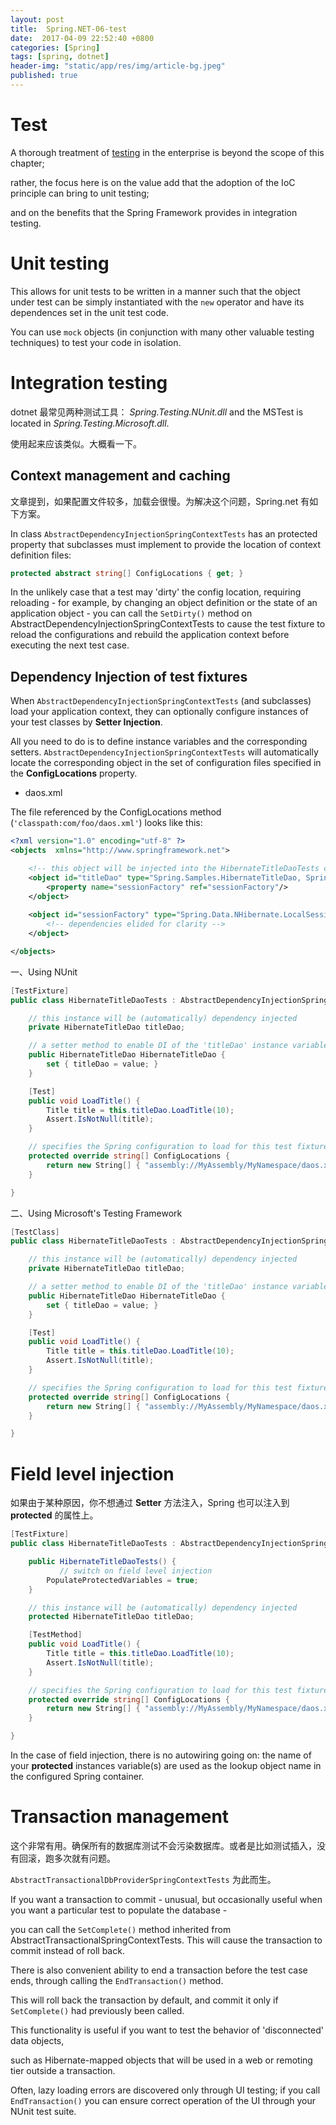 ```yaml
---
layout: post
title:  Spring.NET-06-test
date:  2017-04-09 22:52:40 +0800
categories: [Spring]
tags: [spring, dotnet]
header-img: "static/app/res/img/article-bg.jpeg"
published: true
---
```



# Test

A thorough treatment of [testing](http://www.springframework.net/docs/1.3.2/reference/html/testing.html) in the enterprise is beyond the scope of this chapter; 

rather, the focus here is on the value add that the adoption of the IoC principle can bring to unit testing; 

and on the benefits that the Spring Framework provides in integration testing.


# Unit testing

This allows for unit tests to be written in a manner such that the object under test can be simply instantiated with the `new` operator and have its dependences set in the unit test code.
 
You can use `mock` objects (in conjunction with many other valuable testing techniques) to test your code in isolation.
 
 
# Integration testing

dotnet 最常见两种测试工具： _Spring.Testing.NUnit.dll_ and the MSTest is located in _Spring.Testing.Microsoft.dll_.

使用起来应该类似。大概看一下。


## Context management and caching

文章提到，如果配置文件较多，加载会很慢。为解决这个问题，Spring.net 有如下方案。


In class `AbstractDependencyInjectionSpringContextTests` has an protected property that subclasses must implement to provide the location of context definition files:

```c#
protected abstract string[] ConfigLocations { get; }
```

In the unlikely case that a test may 'dirty' the config location, requiring reloading - for example, by changing an object definition or the state of an application object - 
you can call the `SetDirty()` method on AbstractDependencyInjectionSpringContextTests to cause the test fixture to reload the configurations and 
rebuild the application context before executing the next test case.


## Dependency Injection of test fixtures

When `AbstractDependencyInjectionSpringContextTests` (and subclasses) load your application context, they can optionally configure instances of your test classes by **Setter Injection**. 

All you need to do is to define instance variables and the corresponding setters. `AbstractDependencyInjectionSpringContextTests` will automatically locate the corresponding object 
in the set of configuration files specified in the **ConfigLocations** property.

- daos.xml

The file referenced by the ConfigLocations method (`'classpath:com/foo/daos.xml'`) looks like this:

```xml
<?xml version="1.0" encoding="utf-8" ?>
<objects  xmlns="http://www.springframework.net">

    <!-- this object will be injected into the HibernateTitleDaoTests class -->
    <object id="titleDao" type="Spring.Samples.HibernateTitleDao, Spring.Samples">
        <property name="sessionFactory" ref="sessionFactory"/>
    </object>
    
    <object id="sessionFactory" type="Spring.Data.NHibernate.LocalSessionFactoryObject, Spring.Data.NHibernate">
        <!-- dependencies elided for clarity -->
    </object>

</objects>
```

一、Using NUnit

```c#
[TestFixture]
public class HibernateTitleDaoTests : AbstractDependencyInjectionSpringContextTests  {

    // this instance will be (automatically) dependency injected    
    private HibernateTitleDao titleDao;

    // a setter method to enable DI of the 'titleDao' instance variable
    public HibernateTitleDao HibernateTitleDao {
        set { titleDao = value; }
    }

    [Test]
    public void LoadTitle() {
        Title title = this.titleDao.LoadTitle(10);
        Assert.IsNotNull(title);
    }

    // specifies the Spring configuration to load for this test fixture
    protected override string[] ConfigLocations {
        return new String[] { "assembly://MyAssembly/MyNamespace/daos.xml" };
    }

}
```



二、Using Microsoft's Testing Framework

```c#
[TestClass]
public class HibernateTitleDaoTests : AbstractDependencyInjectionSpringContextTests  {

    // this instance will be (automatically) dependency injected    
    private HibernateTitleDao titleDao;

    // a setter method to enable DI of the 'titleDao' instance variable
    public HibernateTitleDao HibernateTitleDao {
        set { titleDao = value; }
    }

    [Test]
    public void LoadTitle() {
        Title title = this.titleDao.LoadTitle(10);
        Assert.IsNotNull(title);
    }

    // specifies the Spring configuration to load for this test fixture
    protected override string[] ConfigLocations {
        return new String[] { "assembly://MyAssembly/MyNamespace/daos.xml" };
    }

}
```

# Field level injection

如果由于某种原因，你不想通过 **Setter** 方法注入，Spring 也可以注入到 **protected** 的属性上。

```c#
[TestFixture]
public class HibernateTitleDaoTests : AbstractDependencyInjectionSpringContextTests {

    public HibernateTitleDaoTests() {
    	   // switch on field level injection
        PopulateProtectedVariables = true;
    }

    // this instance will be (automatically) dependency injected
    protected HibernateTitleDao titleDao;

    [TestMethod]
    public void LoadTitle() {
        Title title = this.titleDao.LoadTitle(10);
        Assert.IsNotNull(title);
    }

    // specifies the Spring configuration to load for this test fixture
    protected override string[] ConfigLocations {
        return new String[] { "assembly://MyAssembly/MyNamespace/daos.xml" };
    }

}
```

In the case of field injection, there is no autowiring going on: the name of your **protected** instances variable(s) are used as the lookup object name in the configured Spring container.



# Transaction management

这个非常有用。确保所有的数据库测试不会污染数据库。或者是比如测试插入，没有回滚，跑多次就有问题。

`AbstractTransactionalDbProviderSpringContextTests` 为此而生。

If you want a transaction to commit - unusual, but occasionally useful when you want a particular test to populate the database - 

you can call the `SetComplete()` method inherited from AbstractTransactionalSpringContextTests. This will cause the transaction to commit instead of roll back.

There is also convenient ability to end a transaction before the test case ends, through calling the `EndTransaction()` method. 

This will roll back the transaction by default, and commit it only if `SetComplete()` had previously been called. 

This functionality is useful if you want to test the behavior of 'disconnected' data objects, 

such as Hibernate-mapped objects that will be used in a web or remoting tier outside a transaction. 

Often, lazy loading errors are discovered only through UI testing; if you call `EndTransaction()` you can ensure correct operation of the UI through your NUnit test suite.




















